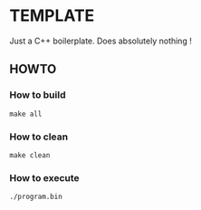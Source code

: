# TEMPLATE

Just a C++ boilerplate. Does absolutely nothing !

## HOWTO

### How to build

```
make all
```

### How to clean

```
make clean
```

### How to execute

```
./program.bin
```
